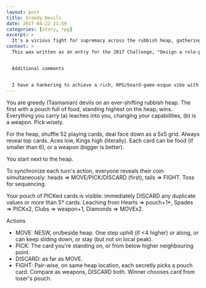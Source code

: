 ```yaml
---
layout: post
title: Greedy Devils
date: 2017-04-22 21:59
categories: [story, rpg]
excerpt: >
  It's a vicious fight for supremacy across the rubbish heap, gathering weapons and food. Who can get a pouch full of foods to safety?
context: >
  This was written as an entry for the 2017 Challenge, "Design a role-playing game using 200 words or less", at [200wordrpg.github.io](https://200wordrpg.github.io/). Closing date: 2017-04-23 23:59 EST.


  Additional comments


  I have a hankering to achieve a rich, RPG/board-game-esque vibe with a standard deck of playing cards, moving away from the usual hand-based games (such as Bridge, Whist, Rummy, etc). The only way to have a chance of achieving that (it seems to me) is to overload the cards with different uses in different contexts (as in Race for the Galaxy), *and* have a tiled map (as in Carcassonne). A limitation of rectangular cards is that they only really offer NESW connectivity, and you can only achieve a fairly small grid with a standard deck. By considering the card values as heights, you get a much richer landscape and, as the cards change, the landscape changes. A card, when picked up by a player, can become food and/or a weapon, and affects the player's capabilities. This means four different ways of interpreting a card. Fighting borrows from Top Trumps and, in fact, there are lots of possibilities for different fight mechanics making more use of all the cards in each pouch plus the location in the landscape. The food you need, in order to win, makes poor weapons, but you'll need weapons to fight and defend your food, and will probably discard good cards along the way (which resonates  with Lamarckian Poker). Synchronisation of fighting/moving/picking, etc, was borrowed from RoboRally, and that too could be extended to lock in longer sequences of actions. The pouch limitation comes from Munchkin. There are myriad ways this game can be tuned; awkward edge cases will keep cropping up. The theme, greedy rats-with-pouches (aka Tasmanian Devils) fighting for food on a rubbish heap, helps stitch all the mechanics together into one coherent drama.
---
```

You are greedy (Tasmanian) devils on an ever-shifting rubbish heap. The first with a pouch full of food, standing highest on the heap, wins. Everything you carry (a) leaches into you, changing your capabilities, (b) is a weapon. Pick wisely.

For the heap, shuffle 52 playing cards, deal face down as a 5x5 grid. Always reveal top cards. Aces low, Kings high (literally). Each card can be food (if smaller than 6), or a weapon (bigger is better).

You start next to the heap.

To synchronize each turn's action, everyone reveals their coin simultaneously: heads => MOVE/PICK/DISCARD (first), tails => FIGHT. Toss for sequencing.

Your pouch of PICKed cards is visible: immediately DISCARD any duplicate values or more than 5* cards. Leaching from Hearts => pouch+1*, Spades => PICKx2, Clubs => weapon+1, Diamonds => MOVEx2.

Actions
* MOVE: NESW, on/beside heap. One step uphill (if <4 higher) or along, or can keep sliding down, or stay (but not on local peak).
* PICK: The card you're standing on, or from below higher neighbouring point.
* DISCARD: as far as MOVE.
* FIGHT: Pair-wise, on same heap location, each secretly picks a pouch card. Compare as weapons, DISCARD both. Winner chooses card from loser's pouch.
